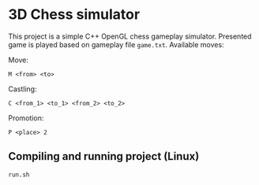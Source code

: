 # 3D Chess simulator
This project is a simple C++ OpenGL chess gameplay simulator. Presented game is played based on gameplay file `game.txt`. 
Available moves:

Move: 
```
M <from> <to>
```

Castling: 
```
C <from_1> <to_1> <from_2> <to_2>
```

Promotion:

```
P <place> 2
```

## Compiling and running project (Linux)
```
run.sh
```
